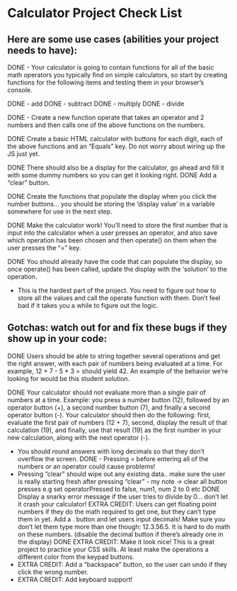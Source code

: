 # Calculator Project Check List

## Here are some use cases (abilities your project needs to have):

DONE - Your calculator is going to contain functions for all of the basic math operators you typically find on simple calculators, so start by creating functions for the following items and testing them in your browser’s console.

DONE - add
DONE - subtract
DONE - multiply
DONE - divide

DONE - Create a new function operate that takes an operator and 2 numbers and then calls one of the above functions on the numbers.

DONE Create a basic HTML calculator with buttons for each digit, each of the above functions and an “Equals” key.
Do not worry about wiring up the JS just yet.

DONE There should also be a display for the calculator, go ahead and fill it with some dummy numbers so you can get it looking right.
DONE Add a “clear” button.

DONE Create the functions that populate the display when you click the number buttons… you should be storing the ‘display value’ in a variable somewhere for use in the next step.

DONE Make the calculator work! You’ll need to store the first number that is input into the calculator when a user presses an operator, and also save which operation has been chosen and then operate() on them when the user presses the “=” key.

DONE You should already have the code that can populate the display, so once operate() has been called, update the display with the ‘solution’ to the operation.

- This is the hardest part of the project. You need to figure out how to store all the values and call the operate function with them. Don’t feel bad if it takes you a while to figure out the logic.

## Gotchas: watch out for and fix these bugs if they show up in your code:

DONE Users should be able to string together several operations and get the right answer, with each pair of numbers being evaluated at a time. For example, 12 + 7 - 5 \* 3 = should yield 42. An example of the behavior we’re looking for would be this student solution.

DONE Your calculator should not evaluate more than a single pair of numbers at a time. Example: you press a number button (12), followed by an operator button (+), a second number button (7), and finally a second operator button (-). Your calculator should then do the following: first, evaluate the first pair of numbers (12 + 7), second, display the result of that calculation (19), and finally, use that result (19) as the first number in your new calculation, along with the next operator (-).

- You should round answers with long decimals so that they don’t overflow the screen.
  DONE - Pressing = before entering all of the numbers or an operator could cause problems!
- Pressing “clear” should wipe out any existing data.. make sure the user is really starting fresh after pressing “clear” - my note -> clear all button presses e.g set operatorPressed to false, num1, num 2 to 0 etc
  DONE Display a snarky error message if the user tries to divide by 0… don’t let it crash your calculator!
  EXTRA CREDIT: Users can get floating point numbers if they do the math required to get one, but they can’t type them in yet. Add a . button and let users input decimals! Make sure you don’t let them type more than one though: 12.3.56.5. It is hard to do math on these numbers. (disable the decimal button if there’s already one in the display)
  DONE EXTRA CREDIT: Make it look nice! This is a great project to practice your CSS skills. At least make the operations a different color from the keypad buttons.
- EXTRA CREDIT: Add a “backspace” button, so the user can undo if they click the wrong number.
- EXTRA CREDIT: Add keyboard support!
